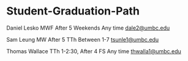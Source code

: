 # Student-Graduation-Path

Daniel Lesko
MWF After 5
Weekends Any time
dale2@umbc.edu

Sam Leung
MW After 5
TTh Between 1-7
tsunle1@umbc.edu

Thomas Wallace
TTh 1-2:30, After 4
FS Any time
thwalla1@umbc.edu
